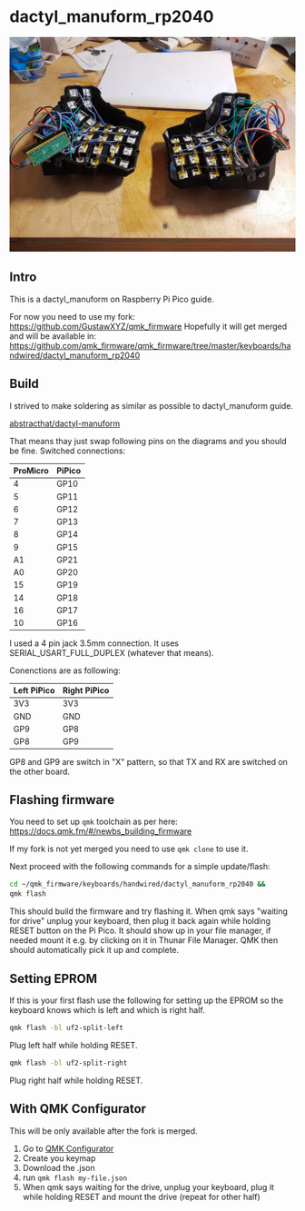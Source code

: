 # dactyl_manuform_rp2040

![overview](images/overview.jpg)

## Intro

This is a dactyl_manuform on Raspberry Pi Pico guide.

For now you need to use my fork: https://github.com/GustawXYZ/qmk_firmware
Hopefully it will get merged and will be available in: https://github.com/qmk_firmware/qmk_firmware/tree/master/keyboards/handwired/dactyl_manuform_rp2040

## Build

I strived to make soldering as similar as possible to dactyl_manuform guide.

[abstracthat/dactyl-manuform](https://github.com/abstracthat/dactyl-manuform)

That means thay just swap following pins on the diagrams and you should be fine.
Switched connections:

|ProMicro|PiPico|
|-|-|
|4|GP10|
|5|GP11|
|6|GP12|
|7|GP13|
|8|GP14|
|9|GP15|
|A1|GP21|
|A0|GP20|
|15|GP19|
|14|GP18|
|16|GP17|
|10|GP16|

I used a 4 pin jack 3.5mm connection. It uses SERIAL_USART_FULL_DUPLEX (whatever that means).

Conenctions are as following:

|Left PiPico|Right PiPico|
|-|-|
|3V3|3V3|
|GND|GND|
|GP9|GP8|
|GP8|GP9|

GP8 and GP9 are switch in "X" pattern, so that TX and RX are switched on the other board.

## Flashing firmware

You need to set up `qmk` toolchain as per here: https://docs.qmk.fm/#/newbs_building_firmware

If my fork is not yet merged you need to use `qmk clone` to use it.

Next proceed with the following commands for a simple update/flash:

```bash
cd ~/qmk_firmware/keyboards/handwired/dactyl_manuform_rp2040 &&
qmk flash
```
This should build the firmware and try flashing it.
When qmk says "waiting for drive" unplug your keyboard, then plug it back again while holding RESET button on the Pi Pico.
It should show up in your file manager, if needed mount it e.g. by clicking on it in Thunar File Manager.
QMK then should automatically pick it up and complete.

## Setting EPROM

If this is your first flash use the following for setting up the EPROM so the keyboard knows which is left and which is right half.
```bash
qmk flash -bl uf2-split-left
```
Plug left half while holding RESET.
```bash
qmk flash -bl uf2-split-right
```
Plug right half while holding RESET.

## With QMK Configurator

This will be only available after the fork is merged.

1. Go to [QMK Configurator](config.qmk.fm/)
1. Create you keymap
1. Download the .json
1. run `qmk flash my-file.json`
1. When qmk says waiting for the drive, unplug your keyboard, plug it while holding RESET and mount the drive (repeat for other half)
